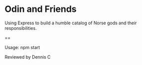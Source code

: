 # Odin and Friends

Using Express to build a humble catalog of Norse gods and their responsibilities.

==

Usage: npm start

Reviewed by Dennis C
